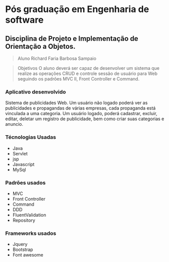 
# Pós graduação em Engenharia de software
## Disciplina de Projeto e Implementação de Orientação a Objetos.
> Aluno
Richard Faria Barbosa Sampaio

> Objetivos
O aluno deverá ser capaz de desenvolver um sistema que
realize as operações CRUD e controle sessão de usuário
para Web seguindo os padrões MVC II, Front Controller e
Command.
 
 ### Aplicativo desenvolvido
 Sistema de publicidades Web. Um usuário não logado poderá ver as publicidades e propagandas de várias empresas, cada propaganda está vinculada a uma categoria.
Um usuário logado, poderá cadastrar, excluir, editar, deletar um registro de publicidade, bem como criar suas categorias e anuncio.

 ### Técnologias Usadas
  - Java
  - Servlet
  - jsp
  - Javascript
  - MySql
 ### Padrões usados
 - MVC
 -  Front Controller
 -  Command
 - DDD
 - FluentValidation
 - Repository
### Frameworks usados
- Jquery
- Bootstrap
- Font awesome
